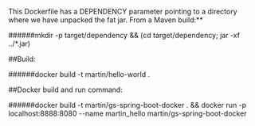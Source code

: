 
This Dockerfile has a DEPENDENCY parameter pointing to a directory where we have unpacked the fat jar. From a Maven build:**

######mkdir -p target/dependency && (cd target/dependency; jar -xf ../*.jar)

##Build:

######docker build -t martin/hello-world .



##Docker build and run command:

######docker build -t martin/gs-spring-boot-docker . && docker run -p localhost:8888:8080 --name martin_hello martin/gs-spring-boot-docker 